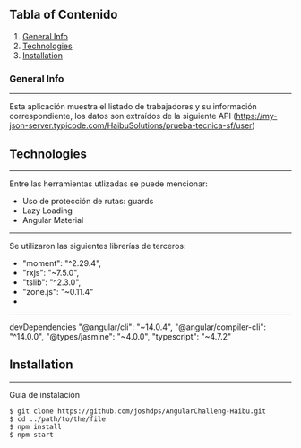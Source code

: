 ## Tabla of Contenido
1. [General Info](#general-info)
2. [Technologies](#technologies)
3. [Installation](#installation)

### General Info
***
Esta aplicación muestra el listado de trabajadores y su información correspondiente, los datos son extraídos de la siguiente API (https://my-json-server.typicode.com/HaibuSolutions/prueba-tecnica-sf/user)

## Technologies
***
Entre las herramientas utlizadas se puede mencionar:
* Uso de protección de rutas: guards
* Lazy Loading
* Angular Material

***
Se utilizaron las siguientes librerías de terceros:
*    "moment": "^2.29.4",
*    "rxjs": "~7.5.0",
*    "tslib": "^2.3.0",
*    "zone.js": "~0.11.4"
* 

***
devDependencies
    "@angular/cli": "~14.0.4",
    "@angular/compiler-cli": "^14.0.0",
    "@types/jasmine": "~4.0.0",
    "typescript": "~4.7.2"

## Installation
***
Guia de instalacíón
```
$ git clone https://github.com/joshdps/AngularChalleng-Haibu.git
$ cd ../path/to/the/file
$ npm install
$ npm start
```
